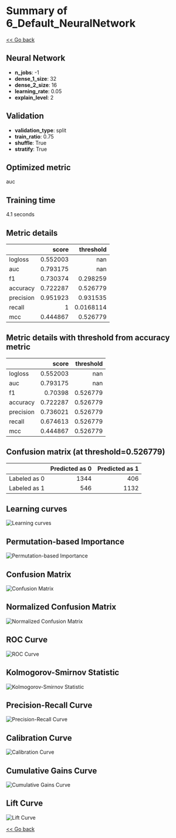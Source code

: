 # Summary of 6_Default_NeuralNetwork

[<< Go back](../README.md)

## Neural Network

- **n_jobs**: -1
- **dense_1_size**: 32
- **dense_2_size**: 16
- **learning_rate**: 0.05
- **explain_level**: 2

## Validation

- **validation_type**: split
- **train_ratio**: 0.75
- **shuffle**: True
- **stratify**: True

## Optimized metric

auc

## Training time

4.1 seconds

## Metric details

|           |    score |   threshold |
|:----------|---------:|------------:|
| logloss   | 0.552003 | nan         |
| auc       | 0.793175 | nan         |
| f1        | 0.730374 |   0.298259  |
| accuracy  | 0.722287 |   0.526779  |
| precision | 0.951923 |   0.931535  |
| recall    | 1        |   0.0168114 |
| mcc       | 0.444867 |   0.526779  |

## Metric details with threshold from accuracy metric

|           |    score |   threshold |
|:----------|---------:|------------:|
| logloss   | 0.552003 |  nan        |
| auc       | 0.793175 |  nan        |
| f1        | 0.70398  |    0.526779 |
| accuracy  | 0.722287 |    0.526779 |
| precision | 0.736021 |    0.526779 |
| recall    | 0.674613 |    0.526779 |
| mcc       | 0.444867 |    0.526779 |

## Confusion matrix (at threshold=0.526779)

|              |   Predicted as 0 |   Predicted as 1 |
|:-------------|-----------------:|-----------------:|
| Labeled as 0 |             1344 |              406 |
| Labeled as 1 |              546 |             1132 |

## Learning curves

![Learning curves](learning_curves.png)

## Permutation-based Importance

![Permutation-based Importance](permutation_importance.png)

## Confusion Matrix

![Confusion Matrix](confusion_matrix.png)

## Normalized Confusion Matrix

![Normalized Confusion Matrix](confusion_matrix_normalized.png)

## ROC Curve

![ROC Curve](roc_curve.png)

## Kolmogorov-Smirnov Statistic

![Kolmogorov-Smirnov Statistic](ks_statistic.png)

## Precision-Recall Curve

![Precision-Recall Curve](precision_recall_curve.png)

## Calibration Curve

![Calibration Curve](calibration_curve_curve.png)

## Cumulative Gains Curve

![Cumulative Gains Curve](cumulative_gains_curve.png)

## Lift Curve

![Lift Curve](lift_curve.png)

[<< Go back](../README.md)
